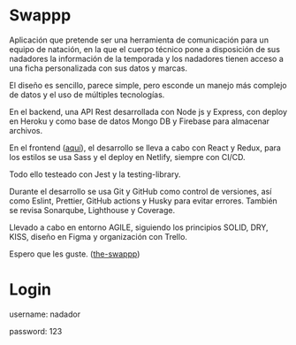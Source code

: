 # Swappp

Aplicación que pretende ser una herramienta de comunicación para un equipo de natación, en la que el cuerpo técnico pone a disposición de sus nadadores la información de la temporada y los nadadores tienen acceso a una ficha personalizada con sus datos y marcas.

El diseño es sencillo, parece simple, pero esconde un manejo más complejo de datos y el uso de múltiples tecnologías.

En el backend, una API Rest desarrollada con Node js y Express, con deploy en Heroku y como base de datos Mongo DB y Firebase para almacenar archivos.

En el frontend ([aquí](https://github.com/mendozzac/swappp-frontend)), el desarrollo se lleva a cabo con React y Redux, para los estilos se usa Sass y el deploy en Netlify, siempre con CI/CD.

Todo ello testeado con Jest y la testing-library.

Durante el desarrollo se usa Git y GitHub como control de versiones, así como Eslint, Prettier, GitHub actions y Husky para evitar errores. También se revisa Sonarqube, Lighthouse y Coverage.

Llevado a cabo en entorno AGILE, siguiendo los principios SOLID, DRY, KISS, diseño en Figma y organización con Trello.

Espero que les guste. ([the-swappp](https://the-swappp.netlify.app/))

# Login

username: nadador

password: 123
